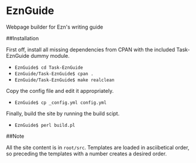 EznGuide
========

Webpage builder for Ezn's writing guide

##Installation

First off, install all missing dependencies from CPAN with the included
Task-EznGuide dummy module.

- `EznGuide$ cd Task-EznGuide`
- `EznGuide/Task-EznGuide$ cpan .`
- `EznGuide/Task-EznGuide$ make realclean`

Copy the config file and edit it appropriately.

- `EznGuide$ cp _config.yml config.yml`

Finally, build the site by running the build scipt.

- `EznGuide$ perl build.pl`

##Note

All the site content is in `root/src`. Templates are loaded in asciibetical 
order, so preceding the templates with a number creates a desired order.
